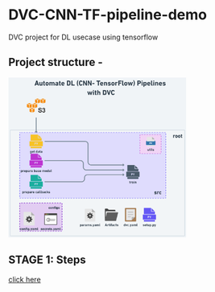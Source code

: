 # DVC-CNN-TF-pipeline-demo
DVC project for DL usecase using tensorflow

## Project structure -

<img src="https://github.com/c17hawke/DVC-CNN-TF-pipeline-demo/blob/main/docs/images/DVC-CNN-pipeline@2x%20(1).png?raw=true" alt="workflow" width="70%">


## STAGE 1: Steps

[click here](docs/steps/stage_01_steps.md)